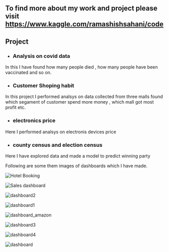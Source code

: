 ## To find more about my work and project please visit https://www.kaggle.com/ramashishsahani/code

## Project 

* ### Analysis on covid data 
In this I have found how many people died , how many people have been vaccinated and so on.

* ### Customer Shoping habit 
In this project I performed analsys on data collected from three malls found which segament of customer spend more money , which mall got most profit etc.

* ### electronics price 
Here I performed analsys on electronis devices price

* ### county census and election census
Here I have explored data and made a model to predict winning party


Following are some  them images of dashboards which I have made.

![Hotel Booking](https://github.com/ramashish786/Project/assets/55800734/bab7ae0d-0c39-4a50-8301-04fcc611f1a2)

![Sales dashboard](https://github.com/ramashish786/Project/assets/55800734/d2d004cb-9b6f-4164-9bcd-6c68b3d0e82f)

![dashboard2](https://github.com/ramashish786/Project/assets/55800734/9c7a24a7-b950-4a1b-a4c2-09be385a4afe)

![dashboard1](https://github.com/ramashish786/Project/assets/55800734/4a154748-7054-40bd-b332-9745425b6c9a)

![dashboard_amazon](https://github.com/ramashish786/Project/assets/55800734/c2e9912b-b5b4-44a9-a779-46fd5e4c6a8d)

![dashboard3](https://github.com/ramashish786/Project/assets/55800734/05097e0c-ad71-4d59-a370-86f8332a8c8e)

![dashboard4](https://github.com/ramashish786/Project/assets/55800734/85f83c7b-b05b-4210-8e37-5053c14f4228)

![dashboard](https://github.com/ramashish786/Project/assets/55800734/0a8a7030-6912-4d6c-9011-6974a3f592c4)






